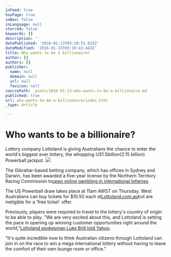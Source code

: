 ```yaml
---
inFeed: true
hasPage: true
inNav: false
inLanguage: null
starred: false
keywords: []
description: ''
datePublished: '2016-01-13T03:19:52.615Z'
dateModified: '2016-01-13T03:19:43.443Z'
title: Who wants to be a billionaire?
author: []
authors: []
publisher:
  name: null
  domain: null
  url: null
  favicon: null
sourcePath: _posts/2016-01-13-who-wants-to-be-a-billionaire.md
published: true
url: who-wants-to-be-a-billionaire/index.html
_type: Article

---
```

# Who wants to be a billionaire?

Lottery company Lottoland is giving Australians the chance to enter the world's biggest ever lottery, the whopping $US1.5 billion ($2.15 billion) Powerball jackpot.
![](https://the-grid-user-content.s3-us-west-2.amazonaws.com/9de0f57e-8905-41da-ab0c-863d7a6ccb38.PNG)

The Gibraltar-based betting company, which has offices in Sydney and Darwin, has been awarded a five-year license by the Northern Territory Racing Commission to[open online gambling in international lotteries][0].

The US Powerball draw takes place at 11am AWST on Thursday. West Australians can buy tickets for $10.50 each at[Lottoland.com.au][1]but are ineligible for a 'free ticket' offer.

Previously, players were required to travel to the lottery's country of origin to be able to play. "We are very excited about this, and Lottoland is setting the pace in opening up winning customer opportunities right around the world,"[Lottoland spokesman Luke Brill told Yahoo][2].

"It's quite incredible now to think Australian citizens through Lottoland can join in on the race to win a mega international lottery without having to leave the comfort of their own lounge room or office."

[0]: http://www.gaming-awards.com/NEWS/lottoland-awarded-first-online-lottery-betting-licence-in-australia/
[1]: https://www.lottoland.com.au/ "www.lottoland.com.au"
[2]: https://au.news.yahoo.com/a/30553290/aussie-punters-given-green-light-to-play-for-worlds-biggest-lotto-of-1-3b/